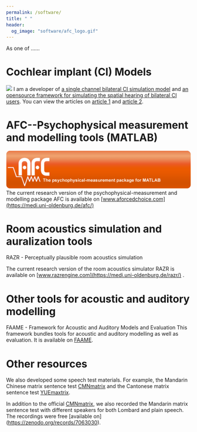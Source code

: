 ```yaml
---
permalink: /software/
title: " "
header:
  og_image: "software/afc_logo.gif"
---
```


As one of ......

# Cochlear implant (CI) Models
![](/images/software/aacus230034.png)
I am a developer of [a single channel bilateral CI simulation model](https://zenodo.org/records/5571858) and  [an opensource framework for simulating the spatial hearing of bilateral CI users](https://zenodo.org/records/7471961). You can view the articles on [article 1](https://doi.org/10.1007/s10162-021-00823-1) and [article 2](https://doi.org/10.1051/aacus/2023036).



# AFC--Psychophysical measurement and modelling tools (MATLAB) 

![](/images/software/afc_logo.gif)
The current research version of the psychophysical-measurement and modelling package AFC is available on [www.aforcedchoice.com](https://medi.uni-oldenburg.de/afc/)


# Room acoustics simulation and auralization tools
RAZR - Perceptually plausible room acoustics simulation

The current research version of the room acoustics simulator RAZR is available on [www.razrengine.com](https://medi.uni-oldenburg.de/razr/) .

# Other tools for acoustic and auditory modelling
FAAME - Framework for Acoustic and Auditory Models and Evaluation
This framework bundles tools for acoustic and auditory modelling as well as evaluation. It is available on [FAAME](https://medi.uni-oldenburg.de/faame/).



# Other resources
We also developed some speech test materials. For example, the Mandarin Chinese matrix sentence test [CMNmatrix](https://doi.org/10.1080/14992027.2018.1483083) and the Cantonese matrix sentence test [YUEmaxtrix](https://doi.org/10.1080/14992027.2022.2142683). 

In addition to the official [CMNmatrix](https://doi.org/10.1080/14992027.2018.1483083), we also recorded the Mandarin matrix sentence test with different speakers for both Lombard and plain speech. The recordings were free [available on] (https://zenodo.org/records/7063030).


